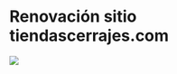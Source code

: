 <h1>Renovación sitio tiendascerrajes.com</h1>
<img src="http://208.106.249.229/directorio/imagenesSitio/tc.png"> 